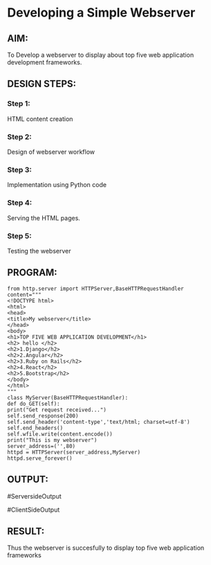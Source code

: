# Developing a Simple Webserver
## AIM:
To Develop a webserver to display about top five web application development frameworks.

## DESIGN STEPS:
### Step 1: 
HTML content creation
### Step 2:
Design of webserver workflow
### Step 3:
Implementation using Python code
### Step 4:
Serving the HTML pages.
### Step 5:
Testing the webserver

## PROGRAM:
```
from http.server import HTTPServer,BaseHTTPRequestHandler
content="""
<!DOCTYPE html>
<html>
<head>
<title>My webserver</title>
</head>
<body>
<h1>TOP FIVE WEB APPLICATION DEVELOPMENT</h1>
<h2> hello </h2>
<h2>1.Django</h2>
<h2>2.Angular</h2>
<h2>3.Ruby on Rails</h2>
<h2>4.React</h2>
<h2>5.Bootstrap</h2>
</body>
</html>
"""
class MyServer(BaseHTTPRequestHandler):
def do_GET(self):
print("Get request received...")
self.send_response(200)
self.send_header('content-type','text/html; charset=utf-8')
self.end_headers()
self.wfile.write(content.encode())
print("This is my webserver")
server_address=('',80)
httpd = HTTPServer(server_address,MyServer)
httpd.serve_forever()
```

## OUTPUT:
#ServersideOutput

#ClientSideOutput


## RESULT:
Thus the webserver is succesfully to display top five web application frameworks
